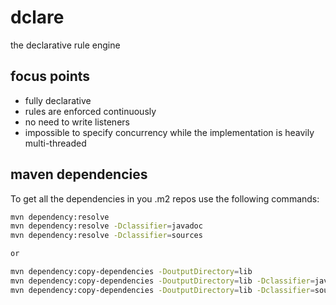 # dclare
the declarative rule engine

## focus points
- fully declarative
- rules are enforced continuously
- no need to write listeners
- impossible to specify concurrency while the implementation is heavily multi-threaded

## maven dependencies
To get all the dependencies in you .m2 repos use the following commands:
````bash
mvn dependency:resolve
mvn dependency:resolve -Dclassifier=javadoc
mvn dependency:resolve -Dclassifier=sources

or

mvn dependency:copy-dependencies -DoutputDirectory=lib
mvn dependency:copy-dependencies -DoutputDirectory=lib -Dclassifier=javadoc
mvn dependency:copy-dependencies -DoutputDirectory=lib -Dclassifier=sources
````
